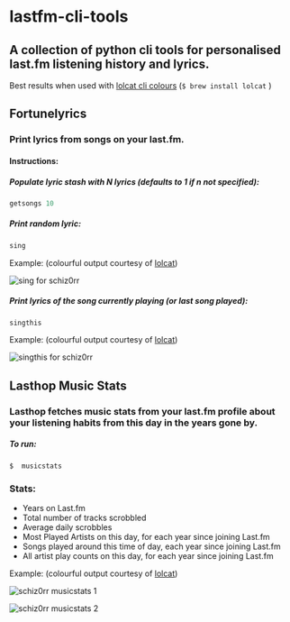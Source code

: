 # lastfm-cli-tools
## A collection of python cli tools for personalised last.fm listening history and lyrics.
Best results when used with [lolcat cli colours](https://github.com/busyloop/lolcat) (```$ brew install lolcat``` )

## Fortunelyrics

### Print lyrics from songs on your last.fm.

#### Instructions:

##### Populate lyric stash with N lyrics (defaults to 1 if n not specified):
```python
getsongs 10
```
##### Print random lyric:
```python
sing
```

Example: (colourful output courtesy of [lolcat](https://github.com/busyloop/lolcat))

![sing for schiz0rr](https://nickyreid.github.io/images/lastfm-cli-tools-screenshots/fortunelyrics2018-06-09.png "$ sing")


##### Print lyrics of the song currently playing (or last song played):
```python
singthis
```

Example: (colourful output courtesy of [lolcat](https://github.com/busyloop/lolcat))

![singthis for schiz0rr](https://nickyreid.github.io/images/lastfm-cli-tools-screenshots/singthis2018-06-09.png "$ sing")


## Lasthop Music Stats

### Lasthop fetches music stats from your last.fm profile about your listening habits from this day in the years gone by.

##### To run:

```
$  musicstats
```

### Stats:
* Years on Last.fm
* Total number of tracks scrobbled
* Average daily scrobbles
* Most Played Artists on this day, for each year since joining Last.fm
* Songs played around this time of day, each year since joining Last.fm
* All artist play counts on this day, for each year since joining Last.fm

Example: (colourful output courtesy of [lolcat](https://github.com/busyloop/lolcat))

![schiz0rr musicstats 1](https://nickyreid.github.io/images/lastfm-cli-tools-screenshots/lasthop02018-06-09.png "$ musicstats")

![schiz0rr musicstats 2](https://nickyreid.github.io/images/lastfm-cli-tools-screenshots/Lasthop12018-06-09.png "$ musicstats")
